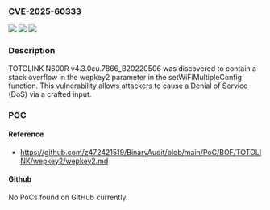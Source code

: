### [CVE-2025-60333](https://cve.mitre.org/cgi-bin/cvename.cgi?name=CVE-2025-60333)
![](https://img.shields.io/static/v1?label=Product&message=n%2Fa&color=blue)
![](https://img.shields.io/static/v1?label=Version&message=n%2Fa%20&color=brightgreen)
![](https://img.shields.io/static/v1?label=Vulnerability&message=n%2Fa&color=brightgreen)

### Description

TOTOLINK N600R v4.3.0cu.7866_B20220506 was discovered to contain a stack overflow in the wepkey2 parameter in the setWiFiMultipleConfig function. This vulnerability allows attackers to cause a Denial of Service (DoS) via a crafted input.

### POC

#### Reference
- https://github.com/z472421519/BinaryAudit/blob/main/PoC/BOF/TOTOLINK/wepkey2/wepkey2.md

#### Github
No PoCs found on GitHub currently.

